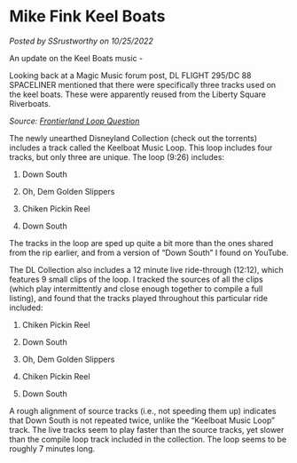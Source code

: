 # Mike Fink Keel Boats

*Posted by SSrustworthy on 10/25/2022*

An update on the Keel Boats music -

Looking back at a Magic Music forum post, DL FLIGHT 295/DC 88 SPACELINER mentioned that there were specifically three tracks used on the keel boats. These were apparently reused from the Liberty Square Riverboats.

*Source: [Frontierland Loop Question](https://community.magicmusic.net/threads/frontierland-loop-question.3677/#post-25773)*

The newly unearthed Disneyland Collection (check out the torrents) includes a track called the Keelboat Music Loop. This loop includes four tracks, but only three are unique. The loop (9:26) includes:

1. Down South

2. Oh, Dem Golden Slippers

3. Chiken Pickin Reel

4. Down South

The tracks in the loop are sped up quite a bit more than the ones shared from the rip earlier, and from a version of “Down South” I found on YouTube.

The DL Collection also includes a 12 minute live ride-through (12:12), which features 9 small clips of the loop. I tracked the sources of all the clips (which play intermittently and close enough together to compile a full listing), and found that the tracks played throughout this particular ride included:

1. Chiken Pickin Reel

2. Down South

3. Oh, Dem Golden Slippers

4. Chiken Pickin Reel

5. Down South

A rough alignment of source tracks (i.e., not speeding them up) indicates that Down South is not repeated twice, unlike the “Keelboat Music Loop” track. The live tracks seem to play faster than the source tracks, yet slower than the compile loop track included in the collection. The loop seems to be roughly 7 minutes long.